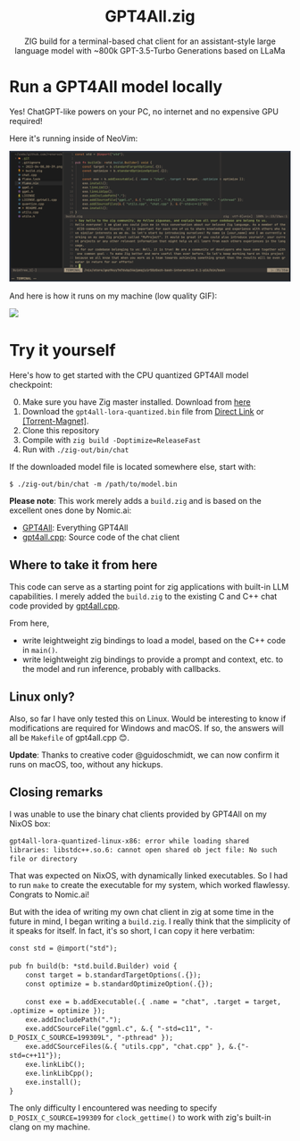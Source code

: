 <h1 align="center">GPT4All.zig</h1>
<p align="center">ZIG build for a terminal-based chat client for an assistant-style large language model with ~800k GPT-3.5-Turbo Generations based on LLaMa</p>
<p align="center"></p>

# Run a GPT4All model locally

Yes! ChatGPT-like powers on your PC, no internet and no expensive GPU required! 

Here it's running inside of NeoVim:

![](./2023-04-08_00-39.png)

And here is how it runs on my machine (low quality GIF):

![](./gpt4all.zig.GIF)

# Try it yourself

Here's how to get started with the CPU quantized GPT4All model checkpoint:

0. Make sure you have Zig master installed. Download from [here](https://ziglang.org/download/)
1. Download the `gpt4all-lora-quantized.bin` file from [Direct Link](https://the-eye.eu/public/AI/models/nomic-ai/gpt4all/gpt4all-lora-quantized.bin) or [[Torrent-Magnet]](https://tinyurl.com/gpt4all-lora-quantized).
2. Clone this repository
3. Compile with `zig build -Doptimize=ReleaseFast`
4. Run with `./zig-out/bin/chat`

If the downloaded model file is located somewhere else, start with:

```shell
$ ./zig-out/bin/chat -m /path/to/model.bin
```

**Please note**: This work merely adds a `build.zig` and is based on the excellent ones done by Nomic.ai:
- [GPT4All](https://github.com/nomic-ai/gpt4all): Everything GPT4All
- [gpt4all.cpp](https://github.com/zanussbaum/gpt4all.cpp): Source code of the
  chat client



## Where to take it from here

This code can serve as a starting point for zig applications with built-in LLM
capabilities. I merely added the `build.zig` to the existing C and C++ chat code
provided by [gpt4all.cpp](https://github.com/zanussbaum/gpt4all.cpp).

From here,

- write leightweight zig bindings to load a model, based on the C++ code in
  `main()`.
- write leightweight zig bindings to provide a prompt and context, etc. to the
  model and run inference, probably with callbacks.

## Linux only?

Also, so far I have only tested this on Linux. Would be interesting to know if
modifications are required for Windows and macOS. If so, the answers will all be
`Makefile` of gpt4all.cpp 😊.

**Update**: Thanks to creative coder @guidoschmidt, we can now confirm it
runs on macOS, too, without any hickups.


## Closing remarks

I was unable to use the binary chat clients provided by GPT4All on my NixOS box:

```
gpt4all-lora-quantized-linux-x86: error while loading shared libraries: libstdc++.so.6: cannot open shared ob ject file: No such file or directory
```

That was expected on NixOS, with dynamically linked executables. So I had to run
`make` to create the executable for my system, which worked flawlessy. Congrats
to Nomic.ai! 

But with the idea of writing my own chat client in zig at some time in the
future in mind, I began writing a `build.zig`. I really think that the
simplicity of it speaks for itself. In fact, it's so short, I can copy it here
verbatim:

```zig
const std = @import("std");

pub fn build(b: *std.build.Builder) void {
    const target = b.standardTargetOptions(.{});
    const optimize = b.standardOptimizeOption(.{});

    const exe = b.addExecutable(.{ .name = "chat", .target = target, .optimize = optimize });
    exe.addIncludePath(".");
    exe.addCSourceFile("ggml.c", &.{ "-std=c11", "-D_POSIX_C_SOURCE=199309L", "-pthread" });
    exe.addCSourceFiles(&.{ "utils.cpp", "chat.cpp" }, &.{"-std=c++11"});
    exe.linkLibC();
    exe.linkLibCpp();
    exe.install();
}
```

The only difficulty I encountered was needing to specify
`D_POSIX_C_SOURCE=199309` for `clock_gettime()` to work with zig's built-in
clang on my machine.

